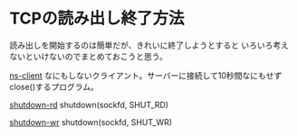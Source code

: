 # TCPの読み出し終了方法

読み出しを開始するのは簡単だが、きれいに終了しようとすると
いろいろ考えないといけないのでまとめておこうと思う。

[ns-client](ns-client) なにもしないクライアント。サーバーに接続して10秒間なにもせず
close()するプログラム。

[shutdown-rd](shutdown-rd) shutdown(sockfd, SHUT_RD)

[shutdown-wr](shutdown-wr) shutdown(sockfd, SHUT_WR)
